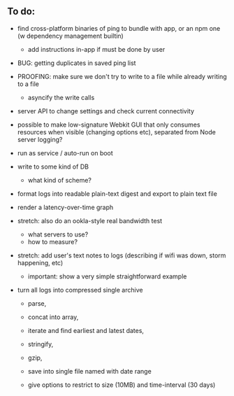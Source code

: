 ## To do:

- find cross-platform binaries of ping to bundle with app, or an npm one (w dependency management builtin)
	- add instructions in-app if must be done by user

- BUG: getting duplicates in saved ping list

- PROOFING: make sure we don't try to write to a file while already writing to a file
	- asyncify the write calls


- server API to change settings and check current connectivity

- possible to make low-signature Webkit GUI that only consumes resources when visible (changing options etc), separated from Node server logging?

- run as service / auto-run on boot


- write to some kind of DB
	- what kind of scheme?






- format logs into readable plain-text digest and export to plain text file


- render a latency-over-time graph


- stretch: also do an ookla-style real bandwidth test
	- what servers to use?
	- how to measure?


- stretch: add user's text notes to logs (describing if wifi was down, storm happening, etc)
	- important: show a very simple straightforward example



- turn all logs into compressed single archive 
	
	- parse, 
	- concat into array, 
	- iterate and find earliest and latest dates,
	- stringify, 
	- gzip, 
	- save into single file named with date range

	- give options to restrict to size (10MB) and time-interval (30 days)

